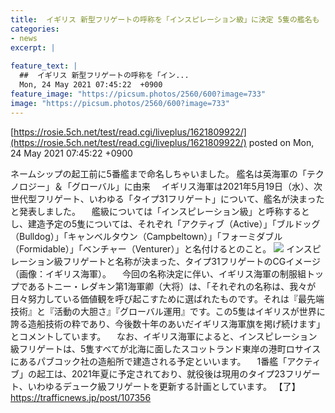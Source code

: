 ```yaml
---
title:  イギリス 新型フリゲートの呼称を「インスピレーション級」に決定 5隻の艦名も  
categories:
- news
excerpt: |
  
feature_text: |
  ##  イギリス 新型フリゲートの呼称を「イン...
  Mon, 24 May 2021 07:45:22  +0900
feature_image: "https://picsum.photos/2560/600?image=733"
image: "https://picsum.photos/2560/600?image=733"
---
```


[https://rosie.5ch.net/test/read.cgi/liveplus/1621809922/](https://rosie.5ch.net/test/read.cgi/liveplus/1621809922/)
posted on Mon, 24 May 2021 07:45:22  +0900

<!--more-->

ネームシップの起工前に5番艦まで命名しちゃいました。 艦名は英海軍の「テクノロジー」＆「グローバル」に由来 　イギリス海軍は2021年5月19日（水）、次世代型フリゲート、いわゆる「タイプ31フリゲート」について、艦名が決まったと発表しました。 　艦級については「インスピレーション級」と呼称するとし、建造予定の5隻については、それぞれ「アクティブ（Active）」「ブルドッグ（Bulldog）」「キャンベルタウン（Campbeltown）」「フォーミダブル（Formidable）」「ベンチャー（Venturer）」と名付けるとのこと。 ![](https://contents.trafficnews.jp/image/000/045/538/large_210521_type31_01.jpg) インスピレーション級フリゲートと名称が決まった、タイプ31フリゲートのCGイメージ（画像：イギリス海軍）。 　今回の名称決定に伴い、イギリス海軍の制服組トップであるトニー・レダキン第1海軍卿（大将）は、「それぞれの名称は、我々が日々努力している価値観を呼び起こすために選ばれたものです。それは『最先端技術』と『活動の大胆さ』『グローバル運用』です。この5隻はイギリスが世界に誇る造船技術の粋であり、今後数十年のあいだイギリス海軍旗を掲げ続けます」とコメントしています。 　なお、イギリス海軍によると、インスピレーション級フリゲートは、5隻すべてが北海に面したスコットランド東岸の港町ロサイスにあるパブコック社の造船所で建造される予定といいます。 　1番艦「アクティブ」の起工は、2021年夏に予定されており、就役後は現用のタイプ23フリゲート、いわゆるデューク級フリゲートを更新する計画としています。 【了】 https://trafficnews.jp/post/107356
